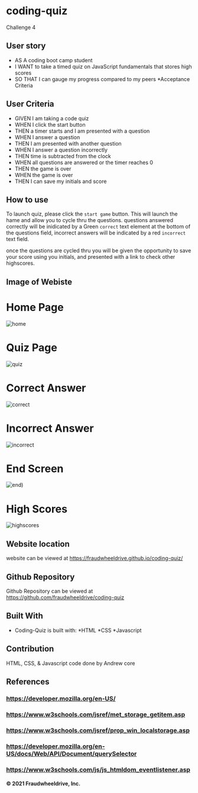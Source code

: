 # coding-quiz
Challenge 4 

## User story 
* AS A coding boot camp student
* I WANT to take a timed quiz on JavaScript fundamentals that stores high scores
* SO THAT I can gauge my progress compared to my peers
*Acceptance Criteria

## User Criteria 
* GIVEN I am taking a code quiz
* WHEN I click the start button
* THEN a timer starts and I am presented with a question
* WHEN I answer a question
* THEN I am presented with another question
* WHEN I answer a question incorrectly
* THEN time is subtracted from the clock
* WHEN all questions are answered or the timer reaches 0
* THEN the game is over
* WHEN the game is over
* THEN I can save my initials and score
## How to use 
To launch quiz, please click the `start game` button. This will launch the hame and allow you to cycle thru the questions. 
questions answered correctly will be inidicated by a Green `correct` text element at the bottom of the questions field, incorrect answers 
will be indicated by a red `incorrect` text field. 

once the questions are cycled thru you will be given the opportunity to save your score using you initials, and presented with a link to check other highscores. 


## Image of Webiste 
# Home Page
![home](https://github.com/fraudwheeldrive/coding-quiz/blob/main/assets/images/home-screen.PNG)
# Quiz Page 
![quiz](https://github.com/fraudwheeldrive/coding-quiz/blob/main/assets/images/quiz-screen.PNG)
# Correct Answer
![correct](https://github.com/fraudwheeldrive/coding-quiz/blob/main/assets/images/correct.PNG)
# Incorrect Answer
![incorrect](https://github.com/fraudwheeldrive/coding-quiz/blob/main/assets/images/incorrect.PNG)
# End Screen 
![end](https://github.com/fraudwheeldrive/coding-quiz/blob/main/assets/images/end-screen.PNG))
# High Scores 
![highscores](https://github.com/fraudwheeldrive/coding-quiz/blob/main/assets/images/high-score.PNG)


## Website location 
website can be viewed at https://fraudwheeldrive.github.io/coding-quiz/

## Github Repository 
Github Repository can be viewed at https://github.com/fraudwheeldrive/coding-quiz

##  Built With 
* Coding-Quiz  is built with:
*HTML
*CSS
*Javascript
## Contribution 

HTML, CSS, & Javascript code done by Andrew core 

## References 
### https://developer.mozilla.org/en-US/
### https://www.w3schools.com/jsref/met_storage_getitem.asp
### https://www.w3schools.com/jsref/prop_win_localstorage.asp
### https://developer.mozilla.org/en-US/docs/Web/API/Document/querySelector
### https://www.w3schools.com/js/js_htmldom_eventlistener.asp



#### © 2021 Fraudwheeldrive, Inc.
